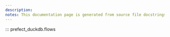 ```yaml
---
description: 
notes: This documentation page is generated from source file docstrings.
---
```


::: prefect_duckdb.flows